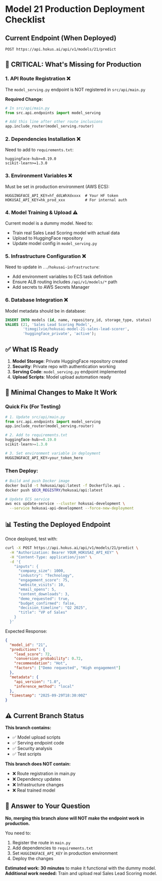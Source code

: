 # Model 21 Production Deployment Checklist

## Current Endpoint (When Deployed)
```
POST https://api.hokus.ai/api/v1/models/21/predict
```

## 🚨 CRITICAL: What's Missing for Production

### 1. **API Route Registration** ❌
The `model_serving.py` endpoint is NOT registered in `src/api/main.py`

**Required Change:**
```python
# In src/api/main.py
from src.api.endpoints import model_serving

# Add this line after other route inclusions
app.include_router(model_serving.router)
```

### 2. **Dependencies Installation** ❌
Need to add to `requirements.txt`:
```
huggingface-hub>=0.19.0
scikit-learn>=1.3.0
```

### 3. **Environment Variables** ❌
Must be set in production environment (AWS ECS):
```
HUGGINGFACE_API_KEY=hf_ddLWhXdxxxx  # Your HF token
HOKUSAI_API_KEY=hk_prod_xxx         # For internal auth
```

### 4. **Model Training & Upload** ⚠️
Current model is a dummy model. Need to:
- Train real Sales Lead Scoring model with actual data
- Upload to HuggingFace repository
- Update model config in `model_serving.py`

### 5. **Infrastructure Configuration** ❌
Need to update in `../hokusai-infrastructure`:
- Add environment variables to ECS task definition
- Ensure ALB routing includes `/api/v1/models/*` path
- Add secrets to AWS Secrets Manager

### 6. **Database Integration** ❌
Model metadata should be in database:
```sql
INSERT INTO models (id, name, repository_id, storage_type, status)
VALUES (21, 'Sales Lead Scoring Model',
        'timogilvie/hokusai-model-21-sales-lead-scorer',
        'huggingface_private', 'active');
```

## ✅ What IS Ready

1. **Model Storage**: Private HuggingFace repository created
2. **Security**: Private repo with authentication working
3. **Serving Code**: `model_serving.py` endpoint implemented
4. **Upload Scripts**: Model upload automation ready

## 🔧 Minimal Changes to Make It Work

### Quick Fix (For Testing)
```python
# 1. Update src/api/main.py
from src.api.endpoints import model_serving
app.include_router(model_serving.router)

# 2. Add to requirements.txt
huggingface-hub>=0.19.0
scikit-learn>=1.3.0

# 3. Set environment variable in deployment
HUGGINGFACE_API_KEY=your_token_here
```

### Then Deploy:
```bash
# Build and push Docker image
docker build -t hokusai/api:latest -f Dockerfile.api .
docker push $ECR_REGISTRY/hokusai/api:latest

# Update ECS service
aws ecs update-service --cluster hokusai-development \
  --service hokusai-api-development --force-new-deployment
```

## 📊 Testing the Deployed Endpoint

Once deployed, test with:

```bash
curl -X POST https://api.hokus.ai/api/v1/models/21/predict \
  -H "Authorization: Bearer YOUR_HOKUSAI_API_KEY" \
  -H "Content-Type: application/json" \
  -d '{
    "inputs": {
      "company_size": 1000,
      "industry": "Technology",
      "engagement_score": 75,
      "website_visits": 10,
      "email_opens": 5,
      "content_downloads": 3,
      "demo_requested": true,
      "budget_confirmed": false,
      "decision_timeline": "Q2 2025",
      "title": "VP of Sales"
    }
  }'
```

Expected Response:
```json
{
  "model_id": "21",
  "predictions": {
    "lead_score": 72,
    "conversion_probability": 0.72,
    "recommendation": "Hot",
    "factors": ["Demo requested", "High engagement"]
  },
  "metadata": {
    "api_version": "1.0",
    "inference_method": "local"
  },
  "timestamp": "2025-09-29T18:30:00Z"
}
```

## ⚠️ Current Branch Status

**This branch contains:**
- ✅ Model upload scripts
- ✅ Serving endpoint code
- ✅ Security analysis
- ✅ Test scripts

**This branch does NOT contain:**
- ❌ Route registration in main.py
- ❌ Dependency updates
- ❌ Infrastructure changes
- ❌ Real trained model

## 🎯 Answer to Your Question

**No, merging this branch alone will NOT make the endpoint work in production.**

You need to:
1. Register the route in `main.py`
2. Add dependencies to `requirements.txt`
3. Set `HUGGINGFACE_API_KEY` in production environment
4. Deploy the changes

**Estimated work: 30 minutes** to make it functional with the dummy model.
**Additional work needed:** Train and upload real Sales Lead Scoring model.